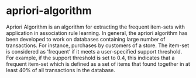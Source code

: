 # apriori-algorithm

Apriori Algorithm is an algorithm for extracting the frequent item-sets with application in association rule learning. In general, the apriori algorithm has been developed to work on databases containing large number of transactions. For instance, purchases by customers of a store. The item-set is considered as ‘frequent’ if it meets a user-specified support threshold. For example, if the support threshold is set to 0.4, this indicates that a frequent item-set which is defined as a set of items that found together in at least 40% of all transactions in the database.
